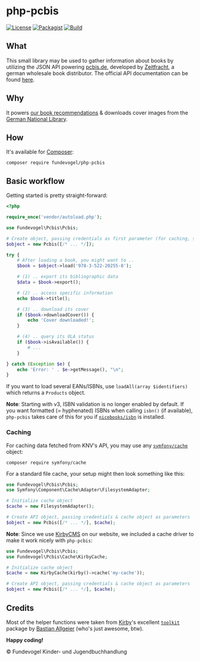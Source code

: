 # php-pcbis
[![License](https://badgen.net/badge/license/GPL/blue)](https://codeberg.org/fundevogel/php-pcbis/src/branch/main/LICENSE) [![Packagist](https://badgen.net/packagist/v/fundevogel/php-pcbis)](https://packagist.org/packages/fundevogel/php-pcbis) [![Build](https://ci.codeberg.org/api/badges/Fundevogel/php-pcbis/status.svg)](https://codeberg.org/fundevogel/php-pcbis/issues)


## What

This small library may be used to gather information about books by utilizing the JSON API powering [pcbis.de](https://pcbis.de), developed by [Zeitfracht](https://zeitfracht.de/en), a german wholesale book distributor. The official API documentation can be found [here](docs/Webservice_3.0.0.pdf).


## Why

It powers [our book recommendations](https://fundevogel.de/en/recommendations) & downloads cover images from the [German National Library](https://www.dnb.de/EN/Home/home_node.html).


## How

It's available for [Composer](https://getcomposer.org):

```text
composer require fundevogel/php-pcbis
```


## Basic workflow

Getting started is pretty straight-forward:

```php
<?php

require_once('vendor/autoload.php');

use Fundevogel\Pcbis\Pcbis;

# Create object, passing credentials as first parameter (for caching, see below)
$object = new Pcbis([/* ... */]);

try {
    # After loading a book, you might want to ..
    $book = $object->load('978-3-522-20255-8');

    # (1) .. export its bibliographic data
    $data = $book->export();

    # (2) .. access specific information
    echo $book->title();

    # (3) .. download its cover
    if ($book->downloadCover()) {
        echo 'Cover downloaded!';
    }

    # (4) .. query its OLA status
    if ($book->isAvailable()) {
        # ...
    }

} catch (Exception $e) {
    echo 'Error: ' . $e->getMessage(), "\n";
}
```

If you want to load several EANs/ISBNs, use `loadAll(array $identifiers)` which returns a `Products` object.

**Note**: Starting with v3, ISBN validation is no longer enabled by default. If you want formatted (= hyphenated) ISBNs when calling `isbn()` (if available), `php-pcbis` takes care of this for you if [`nicebooks/isbn`](https://github.com/nicebooks-com/isbn) is installed.


### Caching

For caching data fetched from KNV's API, you may use any [`symfony/cache`](https://symfony.com/doc/current/components/cache) object:

```text
composer require symfony/cache
```

For a standard file cache, your setup might then look something like this:

```php
use Fundevogel\Pcbis\Pcbis;
use Symfony\Component\Cache\Adapter\FilesystemAdapter;

# Initialize cache object
$cache = new FilesystemAdapter();

# Create API object, passing credentials & cache object as parameters
$object = new Pcbis([/* ... */], $cache);
```

**Note**: Since we use [KirbyCMS](https://getkirby.com/docs/guide/cache) on our website, we included a cache driver to make it work nicely with `php-pcbis`:

```php
use Fundevogel\Pcbis\Pcbis;
use Fundevogel\Pcbis\Cache\KirbyCache;

# Initialize cache object
$cache = new KirbyCache(kirby()->cache('my-cache'));

# Create API object, passing credentials & cache object as parameters
$object = new Pcbis([/* ... */], $cache);
```


## Credits

Most of the helper functions were taken from [Kirby](https://getkirby.com)'s excellent [`toolkit`](https://github.com/getkirby-v2/toolkit) package by [Bastian Allgeier](https://github.com/bastianallgeier) (who's just awesome, btw).

**Happy coding!**

:copyright: Fundevogel Kinder- und Jugendbuchhandlung
